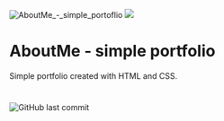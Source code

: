 ![AboutMe_-_simple_portoflio](https://user-images.githubusercontent.com/105714582/183412653-81cff85c-e03a-4496-ab6d-b9379b202798.png)
![](assets/AboutMe_-_simple_portoflio.png)


# AboutMe - simple portfolio
Simple portfolio created with HTML and CSS. 


#

![GitHub last commit](https://img.shields.io/github/last-commit/apruszkowska/apruszkowska.github.io?color=pink&style=for-the-badge)

